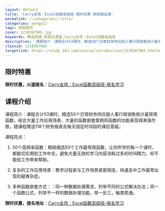 ```yaml
---
layout: default
title: 'Carry全场：Excel函数高级班-限时优惠-网易精品课'
permalink: /:categories/:title/
categories: wangyi2
tags: 网易提供
cover: 1210367965.jpg
keywords: 精选网课,网易云课堂,Carry全场：Excel函数高级班
description: '课程简介：课程合计53课时，精选50个日常财务供应链人事行政销售统计最常用函数，结合大量工作应用场景，大量的函数嵌套案例'
classid: 1210367965
targetlink: https://study.163.com/course/introduction/1210367965.htm?share=1&shareId=1025206652&utm_campaign=share&utm_medium=iphoneShare&utm_source=&utm_u=1025206652
---
```


## 限时特惠

**限时优惠，火速报名**：[Carry全场：Excel函数高级班-报名学习](https://study.163.com/course/introduction/1210367965.htm?share=1&shareId=1025206652&utm_campaign=share&utm_medium=iphoneShare&utm_source=&utm_u=1025206652)

## 课程介绍

课程简介：课程合计53课时，精选50个日常财务供应链人事行政销售统计最常用函数，结合大量工作应用场景，大量的函数嵌套案例将函数的功能表现得淋漓尽致，随课程赠送118个财务报表及每天固定时间段的课后答疑。

课程亮点：

1.	50个高频率函数：精挑细选50个工作最常用函数，让你所学的每一个课时，都能切实用到工作中去，避免大量无效的学习内容消耗过多的时间精力，却不能给工作带来帮助。

2.	复杂的工作应用场景：教学过程紧与工作场景紧密相连，快速击中工作最常出现的疑难杂症。

3.	多种函数嵌套方式：：同一种数据处理需求，列举不同的公式解决办法；同一个函数公式，列举不一样的数据处理功能，举一反三，触类旁通。

**限时优惠，报名地址**：[Carry全场：Excel函数高级班-报名学习](https://study.163.com/course/introduction/1210367965.htm?share=1&shareId=1025206652&utm_campaign=share&utm_medium=iphoneShare&utm_source=&utm_u=1025206652)

